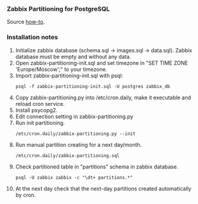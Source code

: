 ### Zabbix Partitioning for PostgreSQL

Source [how-to](https://www.zabbix.org/wiki/Docs/howto/zabbix2_postgresql_partitioning).

### Installation notes

1. Initialize zabbix database (schema.sql -> images.sql -> data.sql). Zabbix database must be empty and without any data.
2. Open zabbix-partitioning-init.sql and set timezone in "SET TIME ZONE 'Europe/Moscow';" to your timezone.
3. Import zabbix-partitioning-init.sql with psql:
   ```
   psql -f zabbix-partitioning-init.sql -U postgres zabbix_db
   ```
4. Copy zabbix-partitioning.py into /etc/cron.daily, make it executable and reload cron service.
5. Install psycopg2.
6. Edit connection setting in zabbix-partitioning.py
7. Run init partitioning.
   ```
   /etc/cron.daily/zabbix-partitioning.py --init
   ```
8. Run manual partition creating for a next day/month.
   ```
   /etc/cron.daily/zabbix-partitioning.sql
   ```
9. Check partitioned table in "partitions" schema in zabbix database.
   ```
   psql -U zabbix zabbix -c "\dt+ partitions.*"
   ```
10. At the next day check that the next-day partitions created automatically by cron.
